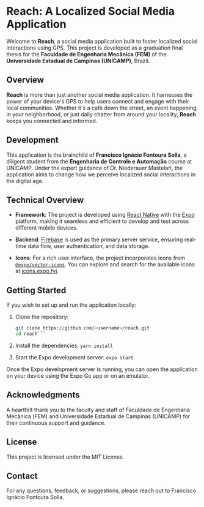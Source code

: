 # Reach: A Localized Social Media Application

Welcome to **Reach**, a social media application built to foster localized social interactions using GPS. This project is developed as a graduation final thesis for the **Faculdade de Engenharia Mecânica (FEM)** of the **Universidade Estadual de Campinas (UNICAMP)**, Brazil.

## Overview

**Reach** is more than just another social media application. It harnesses the power of your device's GPS to help users connect and engage with their local communities. Whether it's a café down the street, an event happening in your neighborhood, or just daily chatter from around your locality, **Reach** keeps you connected and informed.

## Development

This application is the brainchild of **Francisco Ignácio Fontoura Solla**, a diligent student from the **Engenharia de Controle e Automação** course at UNICAMP. Under the expert guidance of Dr. Niederauer Mastelari, the application aims to change how we perceive localized social interactions in the digital age.

## Technical Overview

- **Framework**: The project is developed using [React Native](https://reactnative.dev/) with the [Expo](https://expo.dev/) platform, making it seamless and efficient to develop and test across different mobile devices.

- **Backend**: [Firebase](https://firebase.google.com/) is used as the primary server service, ensuring real-time data flow, user authentication, and data storage.

- **Icons**: For a rich user interface, the project incorporates icons from [`@expo/vector-icons`](https://docs.expo.dev/guides/icons/). You can explore and search for the available icons at [icons.expo.fyi](https://icons.expo.fyi/).

## Getting Started

If you wish to set up and run the application locally:

1. Clone the repository:
   ```bash
   git clone https://github.com/<username>/reach.git
   cd reach```

2. Install the dependencies:
  ```yarn install```

3. Start the Expo development server:
  ```expo start```

Once the Expo development server is running, you can open the application on your device using the Expo Go app or on an emulator.

## Acknowledgments
A heartfelt thank you to the faculty and staff of Faculdade de Engenharia Mecânica (FEM) and Universidade Estadual de Campinas (UNICAMP) for their continuous support and guidance.

## License
This project is licensed under the MIT License.

## Contact
For any questions, feedback, or suggestions, please reach out to Francisco Ignácio Fontoura Solla.

